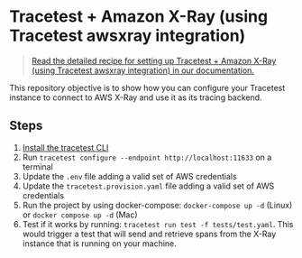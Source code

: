 # Tracetest + Amazon X-Ray (using Tracetest awsxray integration)

> [Read the detailed recipe for setting up Tracetest + Amazon X-Ray (using Tracetest awsxray integration) in our documentation.](https://docs.tracetest.io/examples-tutorials/recipes/running-tracetest-with-aws-x-ray)

This repository objective is to show how you can configure your Tracetest instance to connect to AWS X-Ray and use it as its tracing backend.

## Steps

1. [Install the tracetest CLI](https://docs.tracetest.io/installing/)
2. Run `tracetest configure --endpoint http://localhost:11633` on a terminal
3. Update the `.env` file adding a valid set of AWS credentials
4. Update the `tracetest.provision.yaml` file adding a valid set of AWS credentials
5. Run the project by using docker-compose: `docker-compose up -d` (Linux) or `docker compose up -d` (Mac)
6. Test if it works by running: `tracetest run test -f tests/test.yaml`. This would trigger a test that will send and retrieve spans from the X-Ray instance that is running on your machine.
